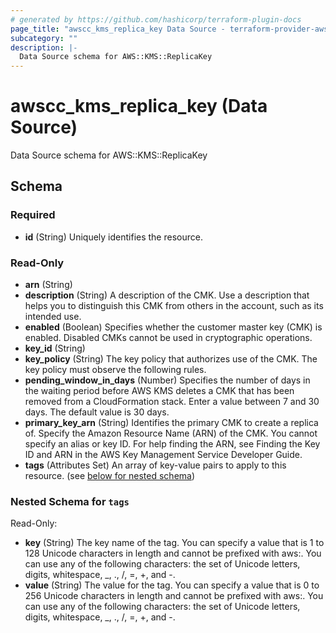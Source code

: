 ```yaml
---
# generated by https://github.com/hashicorp/terraform-plugin-docs
page_title: "awscc_kms_replica_key Data Source - terraform-provider-awscc"
subcategory: ""
description: |-
  Data Source schema for AWS::KMS::ReplicaKey
---
```


# awscc_kms_replica_key (Data Source)

Data Source schema for AWS::KMS::ReplicaKey



<!-- schema generated by tfplugindocs -->
## Schema

### Required

- **id** (String) Uniquely identifies the resource.

### Read-Only

- **arn** (String)
- **description** (String) A description of the CMK. Use a description that helps you to distinguish this CMK from others in the account, such as its intended use.
- **enabled** (Boolean) Specifies whether the customer master key (CMK) is enabled. Disabled CMKs cannot be used in cryptographic operations.
- **key_id** (String)
- **key_policy** (String) The key policy that authorizes use of the CMK. The key policy must observe the following rules.
- **pending_window_in_days** (Number) Specifies the number of days in the waiting period before AWS KMS deletes a CMK that has been removed from a CloudFormation stack. Enter a value between 7 and 30 days. The default value is 30 days.
- **primary_key_arn** (String) Identifies the primary CMK to create a replica of. Specify the Amazon Resource Name (ARN) of the CMK. You cannot specify an alias or key ID. For help finding the ARN, see Finding the Key ID and ARN in the AWS Key Management Service Developer Guide.
- **tags** (Attributes Set) An array of key-value pairs to apply to this resource. (see [below for nested schema](#nestedatt--tags))

<a id="nestedatt--tags"></a>
### Nested Schema for `tags`

Read-Only:

- **key** (String) The key name of the tag. You can specify a value that is 1 to 128 Unicode characters in length and cannot be prefixed with aws:. You can use any of the following characters: the set of Unicode letters, digits, whitespace, _, ., /, =, +, and -.
- **value** (String) The value for the tag. You can specify a value that is 0 to 256 Unicode characters in length and cannot be prefixed with aws:. You can use any of the following characters: the set of Unicode letters, digits, whitespace, _, ., /, =, +, and -.


